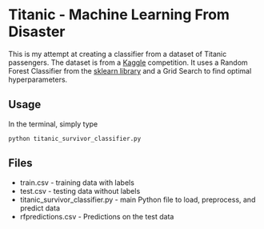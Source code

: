 # Titanic - Machine Learning From Disaster

This is my attempt at creating a classifier from a dataset of Titanic passengers. The dataset is from a [Kaggle](http://www.kaggle.com) competition. It uses a Random Forest Classifier from the [sklearn library](http://scikit-learn.org/stable/) and a Grid Search to find optimal hyperparameters.

## Usage

In the terminal, simply type

```
python titanic_survivor_classifier.py
```

## Files
* train.csv - training data with labels
* test.csv - testing data without labels
* titanic_survivor_classifier.py - main Python file to load, preprocess, and predict data
* rfpredictions.csv - Predictions on the test data
